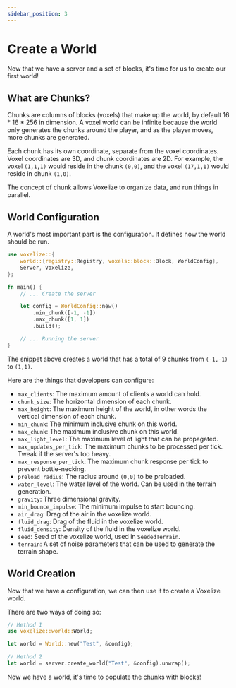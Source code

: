 ```yaml
---
sidebar_position: 3
---
```


# Create a World

Now that we have a server and a set of blocks, it's time for us to create our first world!

## What are Chunks?

Chunks are columns of blocks (voxels) that make up the world, by default 16 \* 16 \* 256 in dimension. A voxel world can be infinite because the world only generates the chunks around the player, and as the player moves, more chunks are generated.

Each chunk has its own coordinate, separate from the voxel coordinates. Voxel coordinates are 3D, and chunk coordinates are 2D. For example, the voxel `(1,1,1)` would reside in the chunk `(0,0)`, and the voxel `(17,1,1)` would reside in chunk `(1,0)`.

The concept of chunk allows Voxelize to organize data, and run things in parallel.

## World Configuration

A world's most important part is the configuration. It defines how the world should be run.

```rust title="server/main.rs" {2,9-13}
use voxelize::{
    world::{registry::Registry, voxels::block::Block, WorldConfig},
    Server, Voxelize,
};

fn main() {
    // ... Create the server

    let config = WorldConfig::new()
        .min_chunk([-1, -1])
        .max_chunk([1, 1])
        .build();

    // ... Running the server
}
```

The snippet above creates a world that has a total of 9 chunks from `(-1,-1)` to `(1,1)`.

Here are the things that developers can configure:

- `max_clients`: The maximum amount of clients a world can hold.
- `chunk_size`: The horizontal dimension of each chunk.
- `max_height`: The maximum height of the world, in other words the vertical dimension of each chunk.
- `min_chunk`: The minimum inclusive chunk on this world.
- `max_chunk`: The maximum inclusive chunk on this world.
- `max_light_level`: The maximum level of light that can be propagated.
- `max_updates_per_tick`: The maximum chunks to be processed per tick. Tweak if the server's too heavy.
- `max_response_per_tick`: The maximum chunk response per tick to prevent bottle-necking.
- `preload_radius`: The radius around `(0,0)` to be preloaded.
- `water_level`: The water level of the world. Can be used in the terrain generation.
- `gravity`: Three dimensional gravity.
- `min_bounce_impulse`: The minimum impulse to start bouncing.
- `air_drag`: Drag of the air in the voxelize world.
- `fluid_drag`: Drag of the fluid in the voxelize world.
- `fluid_density`: Density of the fluid in the voxelize world.
- `seed`: Seed of the voxelize world, used in `SeededTerrain`.
- `terrain`: A set of noise parameters that can be used to generate the terrain shape.

## World Creation

Now that we have a configuration, we can then use it to create a Voxelize world.

There are two ways of doing so:

```rust title="server/main.rs"
// Method 1
use voxelize::world::World;

let world = World::new("Test", &config);

// Method 2
let world = server.create_world("Test", &config).unwrap();
```

Now we have a world, it's time to populate the chunks with blocks!
